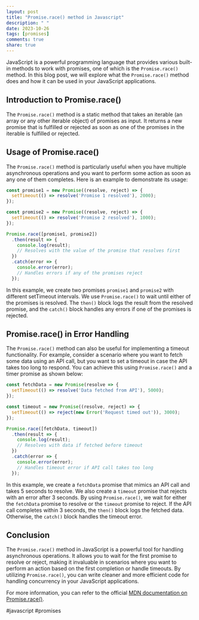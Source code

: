 ```yaml
---
layout: post
title: "Promise.race() method in Javascript"
description: " "
date: 2023-10-26
tags: [promises]
comments: true
share: true
---
```


JavaScript is a powerful programming language that provides various built-in methods to work with promises, one of which is the `Promise.race()` method. In this blog post, we will explore what the `Promise.race()` method does and how it can be used in your JavaScript applications.

## Introduction to Promise.race()

The `Promise.race()` method is a static method that takes an iterable (an array or any other iterable object) of promises as input. It returns a new promise that is fulfilled or rejected as soon as one of the promises in the iterable is fulfilled or rejected.

## Usage of Promise.race()

The `Promise.race()` method is particularly useful when you have multiple asynchronous operations and you want to perform some action as soon as any one of them completes. Here is an example to demonstrate its usage:

```javascript
const promise1 = new Promise((resolve, reject) => {
  setTimeout(() => resolve('Promise 1 resolved'), 2000);
});

const promise2 = new Promise((resolve, reject) => {
  setTimeout(() => resolve('Promise 2 resolved'), 1000);
});

Promise.race([promise1, promise2])
  .then(result => {
    console.log(result);
    // Resolves with the value of the promise that resolves first
  })
  .catch(error => {
    console.error(error);
    // Handles errors if any of the promises reject
  });
```

In this example, we create two promises `promise1` and `promise2` with different setTimeout intervals. We use `Promise.race()` to wait until either of the promises is resolved. The `then()` block logs the result from the resolved promise, and the `catch()` block handles any errors if one of the promises is rejected.

## Promise.race() in Error Handling

The `Promise.race()` method can also be useful for implementing a timeout functionality. For example, consider a scenario where you want to fetch some data using an API call, but you want to set a timeout in case the API takes too long to respond. You can achieve this using `Promise.race()` and a timer promise as shown below:

```javascript
const fetchData = new Promise(resolve => {
  setTimeout(() => resolve('Data fetched from API'), 5000);
});

const timeout = new Promise((resolve, reject) => {
  setTimeout(() => reject(new Error('Request timed out')), 3000);
});

Promise.race([fetchData, timeout])
  .then(result => {
    console.log(result);
    // Resolves with data if fetched before timeout
  })
  .catch(error => {
    console.error(error);
    // Handles timeout error if API call takes too long
  });
```

In this example, we create a `fetchData` promise that mimics an API call and takes 5 seconds to resolve. We also create a `timeout` promise that rejects with an error after 3 seconds. By using `Promise.race()`, we wait for either the `fetchData` promise to resolve or the `timeout` promise to reject. If the API call completes within 3 seconds, the `then()` block logs the fetched data. Otherwise, the `catch()` block handles the timeout error.

## Conclusion

The `Promise.race()` method in JavaScript is a powerful tool for handling asynchronous operations. It allows you to wait for the first promise to resolve or reject, making it invaluable in scenarios where you want to perform an action based on the first completion or handle timeouts. By utilizing `Promise.race()`, you can write cleaner and more efficient code for handling concurrency in your JavaScript applications.

For more information, you can refer to the official [MDN documentation on Promise.race()](https://developer.mozilla.org/en-US/docs/Web/JavaScript/Reference/Global_Objects/Promise/race).

#javascript #promises